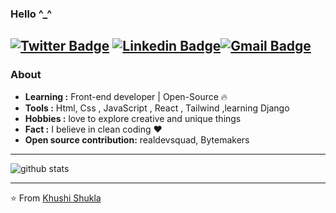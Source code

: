 ### Hello ^_^
[![Twitter Badge](https://img.shields.io/badge/-khushi_shukla-1ca0f1?style=flat-square&logo=twitter&logoColor=white&link=https://twitter.com/KhushiS26)](https://twitter.com/KhushiS26)  [![Linkedin Badge](https://img.shields.io/badge/-Khushi_Shukla-blue?style=flat-square&logo=Linkedin&logoColor=white&link=https://www.linkedin.com/in/khushi-shukla-a008b2220//)](https://www.linkedin.com/in/khushi-shukla-a008b2220/)[![Gmail Badge](https://img.shields.io/badge/-khushishukla5890@gmail.com-c14438?style=flat-square&logo=Gmail&logoColor=white&link=mailto:khushishukla5890@gamil.com)](mailto:KhushiShukla5890@gmail.com)
---------------------------------------------------------------------------------------------------------------------------------------------------------------------------------


### About

-  **Learning :** Front-end developer | Open-Source :fire:	
-  **Tools :** Html, Css , JavaScript , React , Tailwind ,learning Django 
-  **Hobbies :** love to explore creative and unique things 
-  **Fact :** I believe in clean coding :heart: 
-  **Open source contribution:** realdevsquad, Bytemakers

---------------------------------------------------------------------------------------------------------------------------------------------------------------------------------

![github stats](https://github-readme-stats.vercel.app/api?username=khushi818)

---------------------------------------------------------------------------------------------------------------------------------------------------------------------------------


⭐️ From [Khushi Shukla](https://github.com/khushi818)
